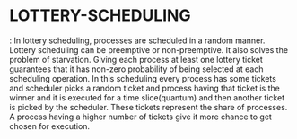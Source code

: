 # LOTTERY-SCHEDULING
: In lottery scheduling, processes are scheduled in a random manner. Lottery scheduling can be preemptive or non-preemptive. It also solves the problem of starvation. Giving each process at least one lottery ticket guarantees that it has non-zero probability of being selected at each scheduling operation. In this scheduling every process has some tickets and scheduler picks a random ticket and process having that ticket is the winner and it is executed for a time slice(quantum) and then another ticket is picked by the scheduler. These tickets represent the share of processes. A process having a higher number of tickets give it more chance to get chosen for execution.
